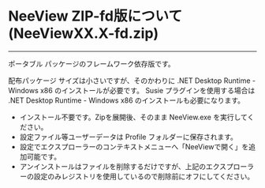 # NeeView ZIP-fd版について (NeeViewXX.X-fd.zip)

----

ポータブル パッケージのフレームワーク依存版です。

配布パッケージ サイズは小さいですが、そのかわりに .NET Desktop Runtime - Windows x86 のインストールが必要です。
Susie プラグインを使用する場合は .NET Desktop Runtime - Windows x86 のインストールも必要になります。

* インストール不要です。Zipを展開後、そのまま NeeView.exe を実行してください。  
* 設定ファイル等ユーザーデータは Profile フォルダーに保存されます。  
* 設定でエクスプローラーのコンテキストメニューへ「NeeViewで開く」を追加可能です。
* アンインストールはファイルを削除するだけですが、上記のエクスプローラーの設定のみレジストリを使用しているので削除前にオフにしてください。


